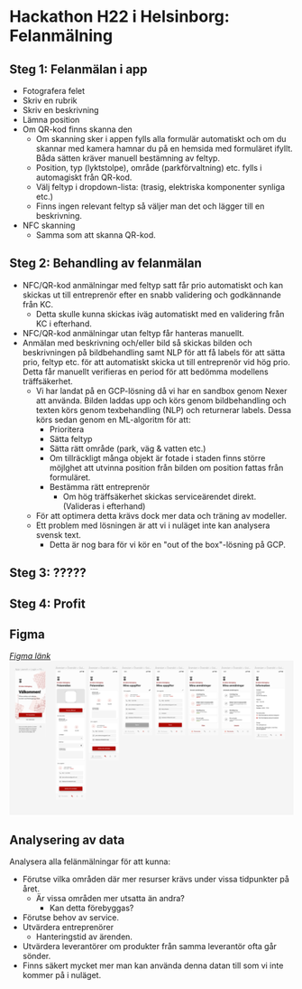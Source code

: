 # Hackathon H22 i Helsinborg: Felanmälning
## Steg 1: Felanmälan i app
* Fotografera felet
* Skriv en rubrik
* Skriv en beskrivning
* Lämna position 
* Om QR-kod finns skanna den
  * Om skanning sker i appen fylls alla formulär automatiskt och om du skannar med kamera hamnar du på en hemsida med formuläret ifyllt. Båda sätten kräver manuell bestämning av feltyp.
  * Position, typ (lyktstolpe), område (parkförvaltning) etc. fylls i automagiskt från QR-kod.
  * Välj feltyp i dropdown-lista: (trasig, elektriska komponenter synliga etc.)
  * Finns ingen relevant feltyp så väljer man det och lägger till en beskrivning.
* NFC skanning
  * Samma som att skanna QR-kod.

## Steg 2: Behandling av felanmälan
* NFC/QR-kod anmälningar med feltyp satt får prio automatiskt och kan skickas ut till entreprenör efter en snabb validering och godkännande från KC.
  * Detta skulle kunna skickas iväg automatiskt med en validering från KC i efterhand.
* NFC/QR-kod anmälningar utan feltyp får hanteras manuellt.
* Anmälan med beskrivning och/eller bild så skickas bilden och beskrivningen på bildbehandling samt NLP för att få labels för att sätta prio, feltyp etc. för att automatiskt skicka ut till entreprenör vid hög prio. Detta får manuellt verifieras en period för att bedömma modellens träffsäkerhet.
  * Vi har landat på en GCP-lösning då vi har en sandbox genom Nexer att använda. Bilden laddas upp och körs genom bildbehandling och texten körs genom texbehandling (NLP) och returnerar labels. Dessa körs sedan genom en ML-algoritm för att:
    * Prioritera
    * Sätta feltyp
    * Sätta rätt område (park, väg & vatten etc.)
    * Om tillräckligt många objekt är fotade i staden finns större möjlghet att utvinna position från bilden om position fattas från formuläret.
    * Bestämma rätt entreprenör
      * Om hög träffsäkerhet skickas serviceärendet direkt. (Valideras i efterhand)
  * För att optimera detta krävs dock mer data och träning av modeller.
  * Ett problem med lösningen är att vi i nuläget inte kan analysera svensk text. 
    * Detta är nog bara för vi kör en "out of the box"-lösning på GCP.

## Steg 3: ?????
## Steg 4: Profit

## Figma
*[Figma länk](https://www.figma.com/file/DSJ3b5kp1gJcTOzVlVNK9K/ett-b%C3%A4ttre-helsingborg?node-id=0%3A1)*
![Figma bild](/figma/figma_mockup.png)


## Analysering av data
Analysera alla felänmälningar för att kunna:
* Förutse vilka områden där mer resurser krävs under vissa tidpunkter på året.
  * Är vissa områden mer utsatta än andra?
    * Kan detta förebyggas?
* Förutse behov av service.
* Utvärdera entreprenörer
  * Hanteringstid av ärenden.
* Utvärdera leverantörer om produkter från samma leverantör ofta går sönder.
* Finns säkert mycket mer man kan använda denna datan till som vi inte kommer på i nuläget.
